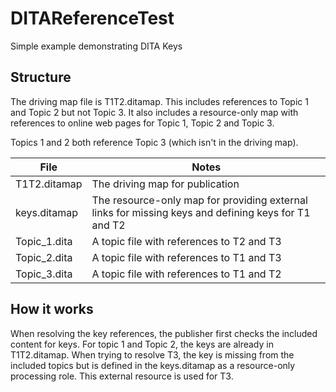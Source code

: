 # DITAReferenceTest
Simple example demonstrating DITA Keys

## Structure
The driving map file is T1T2.ditamap.  This includes references to Topic 1 and Topic 2 but not Topic 3.  It also includes a resource-only map with references to online web pages for Topic 1, Topic 2 and Topic 3.

Topics 1 and 2 both reference Topic 3 (which isn't in the driving map).


|File |Notes|
|--|--|
|T1T2.ditamap|The driving map for publication|
|keys.ditamap|The resource-only map for providing external links for missing keys and defining keys for T1 and T2|
|Topic_1.dita|A topic file with references to T2 and T3|
|Topic_2.dita|A topic file with references to T1 and T3|
|Topic_3.dita|A topic file with references to T1 and T2|

## How it works
When resolving the key references, the publisher first checks the included content for keys.  For topic 1 and Topic 2, the keys are already in T1T2.ditamap.
When trying to resolve T3, the key is missing from the included topics but is defined in the keys.ditamap as a resource-only processing role.  This external resource is used for T3.
